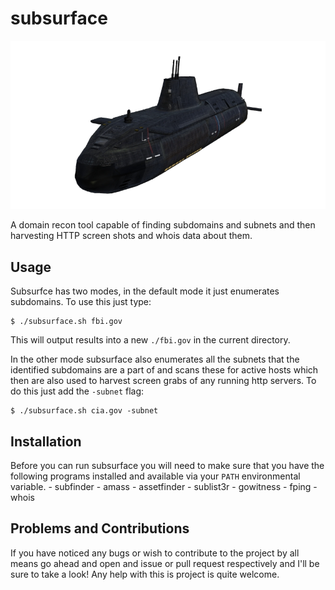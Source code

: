 # subsurface

![we all live in a nuclear submarine...](asub.png)

A domain recon tool capable of finding subdomains and subnets and then harvesting HTTP screen shots and whois data about them.

## Usage

Subsurfce has two modes, in the default mode it just enumerates subdomains.
To use this just type:
```{bash}
$ ./subsurface.sh fbi.gov
```
This will output results into a new `./fbi.gov` in the current directory.

In the other mode subsurface also enumerates all the subnets that the identified subdomains are a part of and scans these for active hosts which then are also used to harvest screen grabs of any running http servers.
To do this just add the `-subnet` flag:
```{bash}
$ ./subsurface.sh cia.gov -subnet
```

## Installation

Before you can run subsurface you will need to make sure that you have the following programs installed and available via your `PATH` environmental variable.
    - subfinder
    - amass
    - assetfinder
    - sublist3r
    - gowitness
    - fping
    - whois

## Problems and Contributions

If you have noticed any bugs or wish to contribute to the project by all means go ahead and open and issue or pull request respectively and I'll be sure to take a look!
Any help with this is project is quite welcome.

